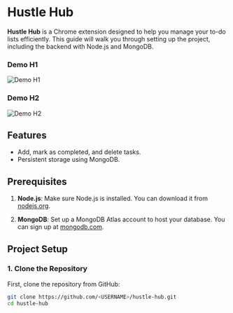 # Hustle Hub

**Hustle Hub** is a Chrome extension designed to help you manage your to-do lists efficiently. This guide will walk you through setting up the project, including the backend with Node.js and MongoDB.

### Demo H1
![Demo H1](demoH1.jpg)

### Demo H2
![Demo H2](demoH2.jpg)


## Features

- Add, mark as completed, and delete tasks.
- Persistent storage using MongoDB.

## Prerequisites

1. **Node.js**: Make sure Node.js is installed. You can download it from [nodejs.org](https://nodejs.org/).

2. **MongoDB**: Set up a MongoDB Atlas account to host your database. You can sign up at [mongodb.com](https://www.mongodb.com/cloud/atlas).

## Project Setup

### 1. Clone the Repository

First, clone the repository from GitHub:

```bash
git clone https://github.com/<USERNAME>/hustle-hub.git
cd hustle-hub
